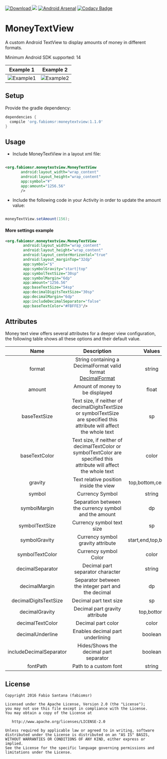[ ![Download](https://api.bintray.com/packages/fabiomsr/maven/MoneyTextView/images/download.svg) ](https://bintray.com/fabiomsr/maven/MoneyTextView/_latestVersion)
<a href="http://www.methodscount.com/?lib=org.fabiomsr%3Amoneytextview%3A%2B"><img src="https://img.shields.io/badge/Methods and size-87 | 10 KB-e91e63.svg"/></a>
[![Android Arsenal](https://img.shields.io/badge/Android%20Arsenal-MoneyTextView-green.svg?style=true)](https://android-arsenal.com/details/1/3835)
[![Codacy Badge](https://api.codacy.com/project/badge/Grade/9db59b29dcc7486ea397dc5186adc490)](https://www.codacy.com/app/fabiomarcos-sr/MoneyTextView?utm_source=github.com&amp;utm_medium=referral&amp;utm_content=fabiomsr/MoneyTextView&amp;utm_campaign=Badge_Grade)

# MoneyTextView

A custom Android TextView to display amounts of money in different formats.

Minimum Android SDK supported: 14

Example 1 | Example 2
---- | ----
![Example1](https://raw.githubusercontent.com/fabiomsr/MoneyTextView/develop/art/screenshot1.png) | ![Example2](https://raw.githubusercontent.com/fabiomsr/MoneyTextView/develop/art/screenshot2.png)


## Setup

Provide the gradle dependency:

~~~groovy
dependencies {
  compile 'org.fabiomsr:moneytextview:1.1.0'
}  
~~~

## Usage

* Include MoneyTextView in a layout xml file:

~~~xml                                            

<org.fabiomsr.moneytextview.MoneyTextView
       android:layout_width="wrap_content"
       android:layout_height="wrap_content"
       app:symbol="¥"
       app:amount="1256.56"
       />

~~~

* Include the following code in your Activity in order to update the amount value:

~~~java

moneyTextView.setAmount(156);

~~~

#### More settings example

~~~xml
<org.fabiomsr.moneytextview.MoneyTextView
        android:layout_width="wrap_content"
        android:layout_height="wrap_content"
        android:layout_centerHorizontal="true"
        android:layout_marginTop="32dp"
        app:symbol="$"
        app:symbolGravity="start|top"
        app:symbolTextSize="30sp"
        app:symbolMargin="6dp"
        app:amount="1256.56"
        app:baseTextSize="54sp"
        app:decimalDigitsTextSize="30sp"
        app:decimalMargin="6dp"
        app:includeDecimalSeparator="false"
        app:baseTextColor="#FBFFE3"/>
~~~

## Attributes

Money text view offers several attributes for a deeper view configuration, the following table shows all these options and their default value.

|           Name          |                                                             Description                                                             |        Values        |   Default  |
|:-----------------------:|:-----------------------------------------------------------------------------------------------------------------------------------:|:--------------------:|:----------:|
| format                  | String containing a DecimalFormat valid format [DecimalFormat]       | string               | ###,##0.00 |
| amount                  | Amount of money to be displayed                                                                                                                  | float                | 0          |
| baseTextSize            | Text size, if neither of decimalDigitsTextSize or symbolTextSize are specified this attribute will affect the whole text                            | sp                   | 18sp       |
| baseTextColor           | Text size, if neither of decimalTextColor or symbolTextColor are specified this attribute will affect the whole text                                          | color                | #000000    |
| gravity                 | Text relative position inside the view                                                                                      | top,bottom,center... | center     |
| symbol                  | Currency Symbol                                                                                                                     | string               | $          |
| symbolMargin            | Separation between the currency symbol and the amount                                                                                           | dp                   | 2dp        |
| symbolTextSize          | Currency symbol text size                                                                                                       | sp                   | 18sp       |
| symbolGravity           | Currency symbol gravity attribute | start,end,top,bottom | top,start  |
| symbolTextColor         | Currency symbol Color                                                                                                                   | color                | #000000    |
| decimalSeparator        | Decimal part separator character                                                                                                | string               | '          |
| decimalMargin           | Separator between the integer part and the decimal                                                                                 | dp                   | 2dp        |
| decimalDigitsTextSize   | Decimal part text size                                                                                               | sp                   | 18sp       |
| decimalGravity          | Decimal part gravity attribute                                                    | top,bottom           | top        |
| decimalTextColor        | Decimal part color                                                                                                           | color                | #000000    |
| decimalUnderline        | Enables decimal part underlining                                                                                              | boolean              | false      |
| includeDecimalSeparator | Hides/Shows the decimal part separator                                                                                                | boolean              | true       |
| fontPath                | Path to a custom font                                                                                                         | string               |            |




License
-------

    Copyright 2016 Fabio Santana (fabiomsr)

    Licensed under the Apache License, Version 2.0 (the "License");
    you may not use this file except in compliance with the License.
    You may obtain a copy of the License at

       http://www.apache.org/licenses/LICENSE-2.0

    Unless required by applicable law or agreed to in writing, software
    distributed under the License is distributed on an "AS IS" BASIS,
    WITHOUT WARRANTIES OR CONDITIONS OF ANY KIND, either express or implied.
    See the License for the specific language governing permissions and
    limitations under the License.

[DecimalFormat]:https://docs.oracle.com/javase/7/docs/api/java/text/DecimalFormat.html
